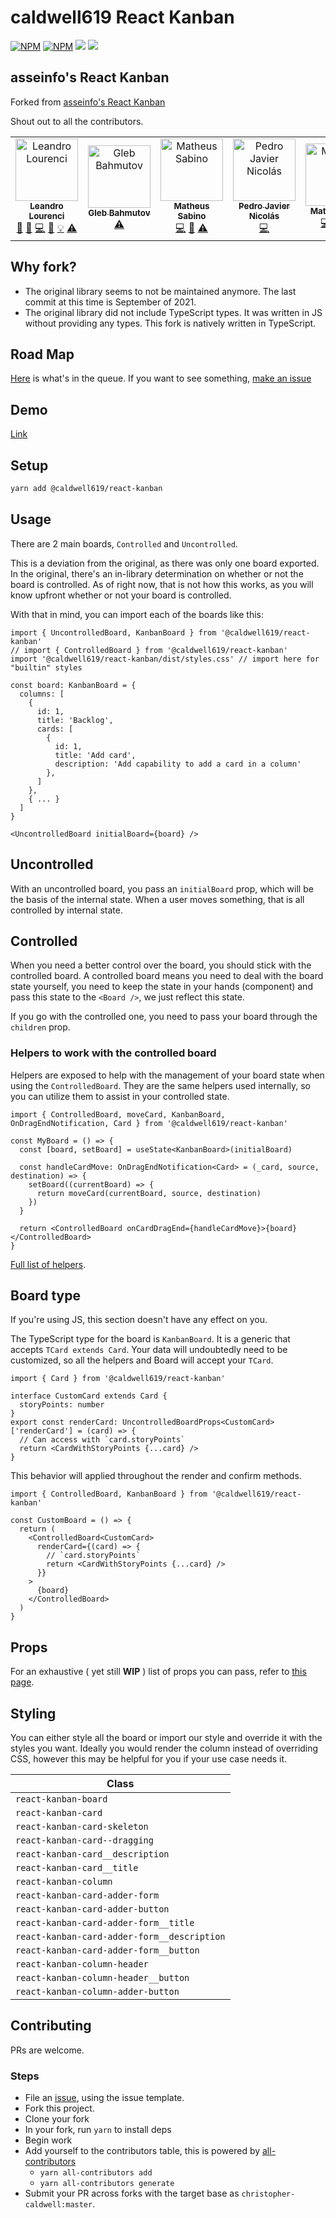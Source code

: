 # caldwell619 React Kanban

[![NPM](https://img.shields.io/npm/v/@caldwell619/react-kanban.svg)](https://www.npmjs.com/package/@caldwell619/react-kanban) [![NPM](https://img.shields.io/bundlephobia/min/@caldwell619/react-kanban)](https://www.npmjs.com/package/@caldwell619/react-kanban) [![](https://img.shields.io/github/last-commit/christopher-caldwell/react-kanban)]() [![](https://img.shields.io/npm/types/typescript)]()

## asseinfo's React Kanban

Forked from [asseinfo's React Kanban](https://github.com/asseinfo/react-kanban)

Shout out to all the contributors.

<!-- ALL-CONTRIBUTORS-LIST:START - Do not remove or modify this section -->
<!-- prettier-ignore-start -->
<!-- markdownlint-disable -->
<table>
  <tbody>
    <tr>
      <td align="center"><a href="https://blog.lourenci.com/"><img src="https://avatars3.githubusercontent.com/u/2339362?v=4?s=100" width="100px;" alt="Leandro Lourenci"/><br /><sub><b>Leandro Lourenci</b></sub></a><br /><a href="#question-lourenci" title="Answering Questions">💬</a> <a href="https://github.com/caldwell619/react-kanban/issues?q=author%3Alourenci" title="Bug reports">🐛</a> <a href="https://github.com/caldwell619/react-kanban/commits?author=lourenci" title="Code">💻</a> <a href="https://github.com/caldwell619/react-kanban/commits?author=lourenci" title="Documentation">📖</a> <a href="#example-lourenci" title="Examples">💡</a> <a href="https://github.com/caldwell619/react-kanban/commits?author=lourenci" title="Tests">⚠️</a></td>
      <td align="center"><a href="https://glebbahmutov.com/"><img src="https://avatars1.githubusercontent.com/u/2212006?v=4?s=100" width="100px;" alt="Gleb Bahmutov"/><br /><sub><b>Gleb Bahmutov</b></sub></a><br /><a href="https://github.com/caldwell619/react-kanban/commits?author=bahmutov" title="Tests">⚠️</a></td>
      <td align="center"><a href="https://github.com/mathesouza"><img src="https://avatars0.githubusercontent.com/u/20099472?v=4?s=100" width="100px;" alt="Matheus Sabino"/><br /><sub><b>Matheus Sabino</b></sub></a><br /><a href="https://github.com/caldwell619/react-kanban/commits?author=mathesouza" title="Code">💻</a> <a href="https://github.com/caldwell619/react-kanban/commits?author=mathesouza" title="Documentation">📖</a> <a href="https://github.com/caldwell619/react-kanban/commits?author=mathesouza" title="Tests">⚠️</a></td>
      <td align="center"><a href="https://github.com/dizzyrobin"><img src="https://avatars0.githubusercontent.com/u/21962999?v=4?s=100" width="100px;" alt="Pedro Javier Nicolás"/><br /><sub><b>Pedro Javier Nicolás</b></sub></a><br /><a href="https://github.com/caldwell619/react-kanban/commits?author=dizzyrobin" title="Code">💻</a></td>
      <td align="center"><a href="https://github.com/MatheusPoliCamilo"><img src="https://avatars3.githubusercontent.com/u/25781749?v=4?s=100" width="100px;" alt="Matheus Poli"/><br /><sub><b>Matheus Poli</b></sub></a><br /><a href="https://github.com/caldwell619/react-kanban/commits?author=MatheusPoliCamilo" title="Code">💻</a> <a href="https://github.com/caldwell619/react-kanban/commits?author=MatheusPoliCamilo" title="Tests">⚠️</a> <a href="https://github.com/caldwell619/react-kanban/commits?author=MatheusPoliCamilo" title="Documentation">📖</a></td>
      <td align="center"><a href="https://github.com/sousajunior"><img src="https://avatars0.githubusercontent.com/u/17458197?v=4?s=100" width="100px;" alt="Carlinhos de Sousa Junior"/><br /><sub><b>Carlinhos de Sousa Junior</b></sub></a><br /><a href="https://github.com/caldwell619/react-kanban/commits?author=sousajunior" title="Code">💻</a> <a href="https://github.com/caldwell619/react-kanban/commits?author=sousajunior" title="Tests">⚠️</a></td>
      <td align="center"><a href="https://github.com/PeteDuncanson"><img src="https://avatars.githubusercontent.com/u/1674590?v=4?s=100" width="100px;" alt="Pete Duncanson"/><br /><sub><b>Pete Duncanson</b></sub></a><br /><a href="https://github.com/caldwell619/react-kanban/commits?author=PeteDuncanson" title="Code">💻</a> <a href="https://github.com/caldwell619/react-kanban/commits?author=PeteDuncanson" title="Documentation">📖</a> <a href="#example-PeteDuncanson" title="Examples">💡</a></td>
    </tr>
  </tbody>
  <tfoot>
    
  </tfoot>
</table>

<!-- markdownlint-restore -->
<!-- prettier-ignore-end -->

<!-- ALL-CONTRIBUTORS-LIST:END -->

## Why fork?

- The original library seems to not be maintained anymore. The last commit at this time is September of 2021.
- The original library did not include TypeScript types. It was written in JS without providing any types. This fork is natively written in TypeScript.
<!-- Outdated build, no demo -->

## Road Map

[Here](./docs/roadmap.md) is what's in the queue. If you want to see something, [make an issue](https://github.com/christopher-caldwell/react-kanban/issues/new)

## Demo

[Link](https://christopher-caldwell.github.io/react-kanban/controlled)

## Setup

```bash
yarn add @caldwell619/react-kanban
```

## Usage

There are 2 main boards, `Controlled` and `Uncontrolled`.

This is a deviation from the original, as there was only one board exported. In the original, there's an in-library determination on whether or not the board is controlled. As of right now, that is not how this works, as you will know upfront whether or not your board is controlled.

With that in mind, you can import each of the boards like this:

```tsx
import { UncontrolledBoard, KanbanBoard } from '@caldwell619/react-kanban'
// import { ControlledBoard } from '@caldwell619/react-kanban'
import '@caldwell619/react-kanban/dist/styles.css' // import here for "builtin" styles

const board: KanbanBoard = {
  columns: [
    {
      id: 1,
      title: 'Backlog',
      cards: [
        {
          id: 1,
          title: 'Add card',
          description: 'Add capability to add a card in a column'
        },
      ]
    },
    { ... }
  ]
}

<UncontrolledBoard initialBoard={board} />
```

## Uncontrolled

With an uncontrolled board, you pass an `initialBoard` prop, which will be the basis of the internal state. When a user moves something, that is all controlled by internal state.

## Controlled

When you need a better control over the board, you should stick with the controlled board.
A controlled board means you need to deal with the board state yourself, you need to keep the state in your hands (component) and pass this state to the `<Board />`, we just reflect this state.

If you go with the controlled one, you need to pass your board through the `children` prop.

### Helpers to work with the controlled board

Helpers are exposed to help with the management of your board state when using the `ControlledBoard`. They are the same helpers used internally, so you can utilize them to assist in your controlled state.

```tsx
import { ControlledBoard, moveCard, KanbanBoard, OnDragEndNotification, Card } from '@caldwell619/react-kanban'

const MyBoard = () => {
  const [board, setBoard] = useState<KanbanBoard>(initialBoard)

  const handleCardMove: OnDragEndNotification<Card> = (_card, source, destination) => {
    setBoard((currentBoard) => {
      return moveCard(currentBoard, source, destination)
    })
  }

  return <ControlledBoard onCardDragEnd={handleCardMove}>{board}</ControlledBoard>
}
```

[Full list of helpers](./docs/helpers.md).

## Board type

If you're using JS, this section doesn't have any effect on you.

The TypeScript type for the board is `KanbanBoard`. It is a generic that accepts `TCard extends Card`. Your data will undoubtedly need to be customized, so all the helpers and Board will accept your `TCard`.

```tsx
import { Card } from '@caldwell619/react-kanban'

interface CustomCard extends Card {
  storyPoints: number
}
export const renderCard: UncontrolledBoardProps<CustomCard>['renderCard'] = (card) => {
  // Can access with `card.storyPoints`
  return <CardWithStoryPoints {...card} />
}
```

This behavior will applied throughout the render and confirm methods.

```tsx
import { ControlledBoard, KanbanBoard } from '@caldwell619/react-kanban'

const CustomBoard = () => {
  return (
    <ControlledBoard<CustomCard>
      renderCard={(card) => {
        // `card.storyPoints`
        return <CardWithStoryPoints {...card} />
      }}
    >
      {board}
    </ControlledBoard>
  )
}
```

## Props

For an exhaustive ( yet still **WIP** ) list of props you can pass, refer to [this page](./props.md).

## Styling

You can either style all the board or import our style and override it with the styles you want. Ideally you would render the column instead of overriding CSS, however this may be helpful for you if your use case needs it.

| Class                                       |
| ------------------------------------------- |
| `react-kanban-board`                        |
| `react-kanban-card`                         |
| `react-kanban-card-skeleton`                |
| `react-kanban-card--dragging`               |
| `react-kanban-card__description`            |
| `react-kanban-card__title`                  |
| `react-kanban-column`                       |
| `react-kanban-card-adder-form`              |
| `react-kanban-card-adder-button`            |
| `react-kanban-card-adder-form__title`       |
| `react-kanban-card-adder-form__description` |
| `react-kanban-card-adder-form__button`      |
| `react-kanban-column-header`                |
| `react-kanban-column-header__button`        |
| `react-kanban-column-adder-button`          |

## Contributing

PRs are welcome.

### Steps

- File an [issue](https://github.com/christopher-caldwell/react-kanban/issues), using the issue template.
- Fork this project.
- Clone your fork
- In your fork, run `yarn` to install deps
- Begin work
- Add yourself to the contributors table, this is powered by [all-contributors](https://allcontributors.org/)
  - `yarn all-contributors add`
  - `yarn all-contributors generate`
- Submit your PR across forks with the target base as `christopher-caldwell:master`.
